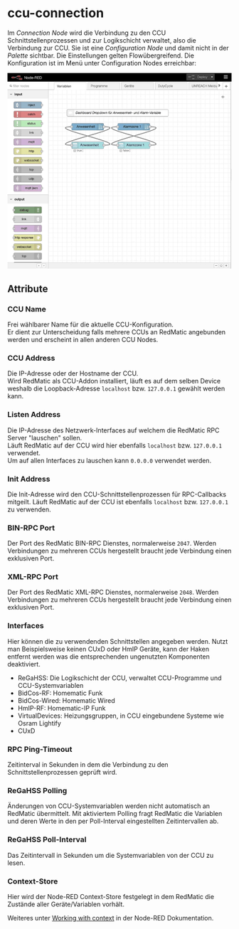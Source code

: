 # ccu-connection
 
Im _Connection Node_ wird die Verbindung zu den CCU Schnittstellenprozessen und zur Logikschicht verwaltet,
also die Verbindung zur CCU. Sie ist eine _Configuration Node_ und damit nicht in der _Palette_ sichtbar.
Die Einstellungen gelten Flowübergreifend. Die Konfiguration ist im Menü unter Configuration Nodes erreichbar: 

![](/wiki/images/ccu-config.mov.gif)

## Attribute

### CCU Name

Frei wählbarer Name für die aktuelle CCU-Konfiguration.  
Er dient zur Unterscheidung falls mehrere CCUs an RedMatic angebunden werden und erscheint in allen anderen CCU Nodes.
### CCU Address

Die IP-Adresse oder der Hostname der CCU.  
Wird RedMatic als CCU-Addon installiert, läuft es auf dem selben Device weshalb 
die Loopback-Adresse `localhost` bzw. `127.0.0.1` gewählt werden kann.

### Listen Address

Die IP-Adresse des Netzwerk-Interfaces auf welchem die RedMatic RPC Server "lauschen" sollen.  
Läuft RedMatic auf der CCU wird hier ebenfalls `localhost` bzw. `127.0.0.1` verwendet.  
Um auf allen Interfaces zu lauschen kann `0.0.0.0` verwendet werden. 

### Init Address

Die Init-Adresse wird den CCU-Schnittstellenprozessen für RPC-Callbacks mitgeilt. Läuft RedMatic auf der CCU ist 
ebenfalls `localhost` bzw. `127.0.0.1` zu verwenden. 


### BIN-RPC Port

Der Port des RedMatic BIN-RPC Dienstes, normalerweise `2047`. Werden Verbindungen zu mehreren CCUs hergestellt braucht
jede Verbindung einen exklusiven Port.

### XML-RPC Port

Der Port des RedMatic XML-RPC Dienstes, normalerweise `2048`. Werden Verbindungen zu mehreren CCUs hergestellt braucht
jede Verbindung einen exklusiven Port.

### Interfaces

Hier können die zu verwendenden Schnittstellen angegeben werden.
Nutzt man Beispielsweise keinen CUxD oder HmIP Geräte, kann der Haken entfernt werden
was die entsprechenden ungenutzten Komponenten deaktiviert.

* ReGaHSS: Die Logikschicht der CCU, verwaltet CCU-Programme und CCU-Systemvariablen
* BidCos-RF: Homematic Funk
* BidCos-Wired: Homematic Wired
* HmIP-RF: Homematic-IP Funk
* VirtualDevices: Heizungsgruppen, in CCU eingebundene Systeme wie Osram Lightify
* CUxD

### RPC Ping-Timeout

Zeitinterval in Sekunden in dem die Verbindung zu den Schnittstellenprozessen geprüft wird.   

### ReGaHSS Polling

Änderungen von CCU-Systemvariablen werden nicht automatisch an RedMatic übermittelt.
Mit aktiviertem Polling fragt RedMatic die Variablen und deren Werte in den per 
Poll-Interval eingestellten Zeitintervallen ab. 

### ReGaHSS Poll-Interval

Das Zeitintervall in Sekunden um die Systemvariablen von der CCU zu lesen.

### Context-Store

Hier wird der Node-RED Context-Store festgelegt in dem RedMatic die Zustände aller Geräte/Variablen vorhält. 

Weiteres unter [Working with context](https://nodered.org/docs/user-guide/context) in der Node-RED Dokumentation.  

